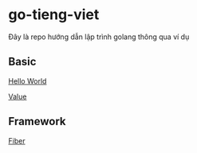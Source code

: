 # go-tieng-viet

Đây là repo hướng dẫn lập trình golang thông qua ví dụ

## Basic

[Hello World](/hello-world/README.md)

[Value](/value/README.md)

## Framework

[Fiber](/value/README.md)
